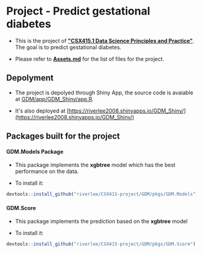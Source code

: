 # Project - Predict gestational diabetes

- This is the project of **["CSX415.1 Data Science Principles and Practice"](https://extension.berkeley.edu/search/publicCourseSearchDetails.do;jsessionid=8DC36570C866182DA02E66C491A44036?method=load&courseId=27251189)**. The goal is to predict gestational diabetes.

- Please refer to **[Assets.md](Assets.md)** for the list of files for the project.

## Depolyment

- The project is depolyed through Shiny App, the source code is avaiable at [GDM/app/GDM_Shiny/app.R](GDM/app/GDM_Shiny/app.R).

- It's also deployed at [https://riverlee2008.shinyapps.io/GDM_Shiny/](https://riverlee2008.shinyapps.io/GDM_Shiny/)


## Packages built for the project

#### GDM.Models Package

- This package implements the **xgbtree** model which has the best performance on the data.

- To install it:

```r
devtools::install_github("riverlee/CSX415-project/GDM/pkgs/GDM.Models")
```


#### GDM.Score

- This package implements the prediction based on the **xgbtree** model

- To install it:

```r
devtools::install_github("riverlee/CSX415-project/GDM/pkgs/GDM.Score")
```




